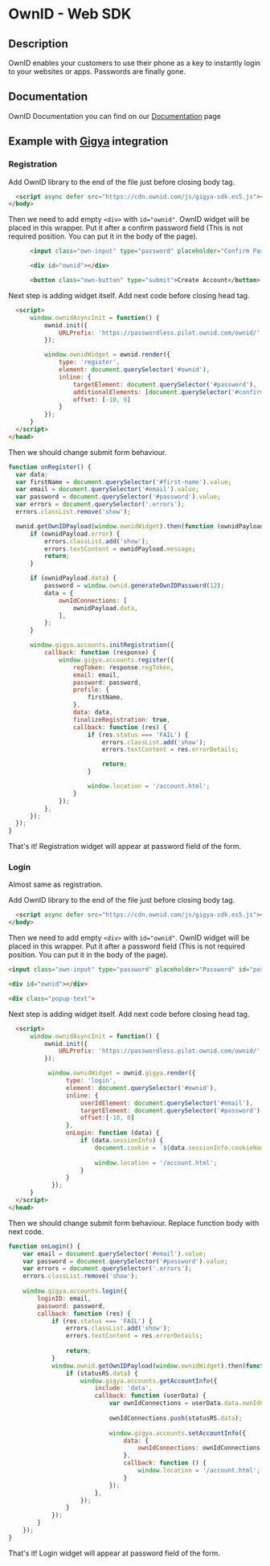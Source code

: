 # OwnID - Web SDK

## Description
OwnID enables your customers to use their phone as a key to instantly login to your websites or apps. Passwords are finally gone.

## Documentation

OwnID Documentation you can find on our [Documentation](https://docs.ownid.com) page

## Example with [Gigya](https://gigya.com) integration
### Registration

Add OwnID library to the end of the file just before closing body tag.

```html
  <script async defer src="https://cdn.ownid.com/js/gigya-sdk.es5.js"></script>
</body>
```

Then we need to add empty `<div>` with `id="ownid"`. OwnID widget will be placed in this wrapper. Put it after a confirm password field (This is not required position.
You can put it in the body of the page). 

```html
      <input class="own-input" type="password" placeholder="Confirm Password" id="confirm-password">

      <div id="ownid"></div>

      <button class="own-button" type="submit">Create Account</button>
```

Next step is adding widget itself. Add next code before closing head tag.

```html
  <script>
      window.ownidAsyncInit = function() {
          ownid.init({
              URLPrefix: 'https://passwordless.pilot.ownid.com/ownid/'
          });

          window.ownidWidget = ownid.render({
              type: 'register',
              element: document.querySelector('#ownid'),
              inline: {
                  targetElement: document.querySelector('#password'),
                  additionalElements: [document.querySelector('#confirm-password')],
                  offset: [-10, 0]
              }
          });
      }
  </script>
</head>
```

Then we should change submit form behaviour. 

```js
function onRegister() {
  var data;
  var firstName = document.querySelector('#first-name').value;
  var email = document.querySelector('#email').value;
  var password = document.querySelector('#password').value;
  var errors = document.querySelector('.errors');
  errors.classList.remove('show');

  ownid.getOwnIDPayload(window.ownidWidget).then(function (ownidPayload) {
      if (ownidPayload.error) {
          errors.classList.add('show');
          errors.textContent = ownidPayload.message;
          return;
      }

      if (ownidPayload.data) {
          password = window.ownid.generateOwnIDPassword(12);
          data = {
              ownIdConnections: [
                  ownidPayload.data,
              ],
          };
      }

      window.gigya.accounts.initRegistration({
          callback: function (response) {
              window.gigya.accounts.register({
                  regToken: response.regToken,
                  email: email,
                  password: password,
                  profile: {
                      firstName,
                  },
                  data: data,
                  finalizeRegistration: true,
                  callback: function (res) {
                      if (res.status === 'FAIL') {
                          errors.classList.add('show');
                          errors.textContent = res.errorDetails;

                          return;
                      }

                      window.location = '/account.html';
                  }
              });
          },
      });
  });
}
```

That's it! Registration widget will appear at password field of the form.

### Login
Almost same as registration. 

Add OwnID library to the end of the file just before closing body tag.

```html
  <script async defer src="https://cdn.ownid.com/js/gigya-sdk.es5.js"></script>
</body>
```

Then we need to add empty `<div>` with `id="ownid"`. OwnID widget will be placed in this wrapper. Put it after a password field
(This is not required position. You can put it in the body of the page). 

```html
<input class="own-input" type="password" placeholder="Password" id="password">

<div id="ownid"></div>

<div class="popup-text">
```

Next step is adding widget itself. Add next code before closing head tag.

```html
  <script>
      window.ownidAsyncInit = function() {
          ownid.init({
              URLPrefix: 'https://passwordless.pilot.ownid.com/ownid/'
          });

           window.ownidWidget = ownid.gigya.render({
                type: 'login',
                element: document.querySelector('#ownid'),
                inline: {
                    userIdElement: document.querySelector('#email'),
                    targetElement: document.querySelector('#password'),
                    offset:[-10, 0]
                },
                onLogin: function (data) {
                    if (data.sessionInfo) {
                        document.cookie = `${data.sessionInfo.cookieName}=${data.sessionInfo.cookieValue}; path=/`;
  
                        window.location = '/account.html';
                    }
                }
            });
      }
  </script>
</head>
```

Then we should change submit form behaviour. 
Replace function body with next code.

```js
function onLogin() {
    var email = document.querySelector('#email').value;
    var password = document.querySelector('#password').value;
    var errors = document.querySelector('.errors');
    errors.classList.remove('show');
    
    window.gigya.accounts.login({
        loginID: email,
        password: password,
        callback: function (res) {
            if (res.status === 'FAIL') {
                errors.classList.add('show');
                errors.textContent = res.errorDetails;
    
                return;
            }
            window.ownid.getOwnIDPayload(window.ownidWidget).then(function (statusRS) {
                if (statusRS.data) {
                    window.gigya.accounts.getAccountInfo({
                        include: 'data',
                        callback: function (userData) {
                            var ownIdConnections = userData.data.ownIdConnections || [];
    
                            ownIdConnections.push(statusRS.data);
    
                            window.gigya.accounts.setAccountInfo({
                                data: {
                                    ownIdConnections: ownIdConnections
                                },
                                callback: function () {
                                    window.location = '/account.html';
                                }
                            });
                        },
                    });
                }
            });
        }
    });
}
```

That's it! Login widget will appear at password field of the form.

